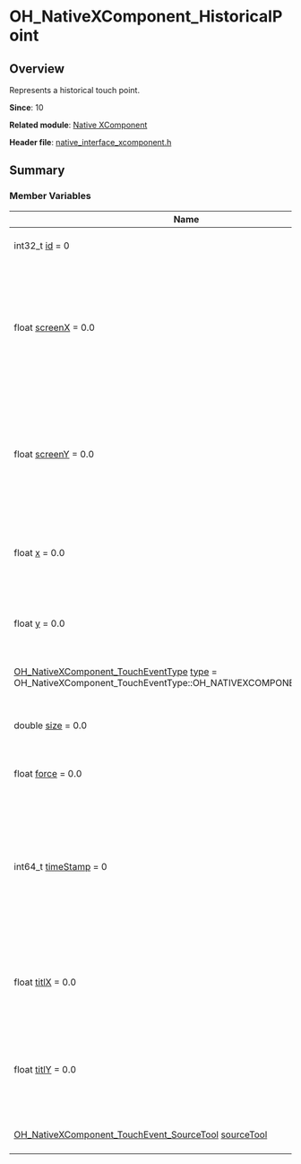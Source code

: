 # OH_NativeXComponent_HistoricalPoint


## Overview

Represents a historical touch point.

**Since**: 10

**Related module**: [Native XComponent](_o_h___native_x_component.md)

**Header file**: [native_interface_xcomponent.h](native__interface__xcomponent_8h.md)

## Summary


### Member Variables

| Name| Description| 
| -------- | -------- |
| int32_t [id](_o_h___native_x_component.md#id-33) = 0 |  Unique identifier of the finger.| 
| float [screenX](_o_h___native_x_component.md#screenx-44) = 0.0 |  X coordinate of the touch point relative to the upper left corner of the application window where the XComponent is located.| 
| float [screenY](_o_h___native_x_component.md#screeny-44) = 0.0 |  Y coordinate of the touch point relative to the upper left corner of the application window where the XComponent is located.| 
| float [x](_o_h___native_x_component.md#x-44) = 0.0 |  X coordinate of the touch point relative to the left edge of the XComponent.| 
| float [y](_o_h___native_x_component.md#y-44) = 0.0 |  Y coordinate of the touch point relative to the upper edge of the XComponent.| 
| [OH_NativeXComponent_TouchEventType](_o_h___native_x_component.md#oh_nativexcomponent_toucheventtype) [type](_o_h___native_x_component.md#type-33) = OH_NativeXComponent_TouchEventType::OH_NATIVEXCOMPONENT_UNKNOWN | Touch type of the touch event.| 
| double [size](_o_h___native_x_component.md#size-33) = 0.0 |  Contact area between the finger pad and the screen.| 
| float [force](_o_h___native_x_component.md#force-33) = 0.0 |  Pressure of the touch event.| 
| int64_t [timeStamp](_o_h___native_x_component.md#timestamp-33) = 0 |  Timestamp of the touch event. It is interval between the time when the event is triggered and the time when the system starts, in nanoseconds.| 
| float [titlX](_o_h___native_x_component.md#titlx) = 0.0 | Angle between the projection on the x-y plane and the z-axis of the touch event.|
| float [titlY](_o_h___native_x_component.md#titly) = 0.0 | Angle between the projection on the y-z plane and the z-axis of the current touch event.|
| [OH_NativeXComponent_TouchEvent_SourceTool](_o_h___native_x_component.md#oh_nativexcomponent_touchevent_sourcetool) [sourceTool](_o_h___native_x_component.md#sourcetool) |  Source tool of the touch event.| 
